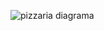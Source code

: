 
![pizzaria diagrama](https://github.com/vininis/atividade-pizzaria/assets/89169305/d85ec475-a751-4bdc-a5d9-737e09223162)
